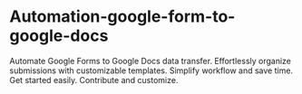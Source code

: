 # Automation-google-form-to-google-docs
Automate Google Forms to Google Docs data transfer. Effortlessly organize submissions with customizable templates. Simplify workflow and save time. Get started easily. Contribute and customize.
